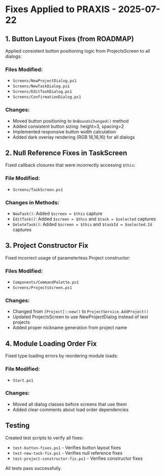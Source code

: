 # Fixes Applied to PRAXIS - 2025-07-22

## 1. Button Layout Fixes (from ROADMAP)

Applied consistent button positioning logic from ProjectsScreen to all dialogs:

### Files Modified:
- `Screens/NewProjectDialog.ps1`
- `Screens/NewTaskDialog.ps1`
- `Screens/EditTaskDialog.ps1`
- `Screens/ConfirmationDialog.ps1`

### Changes:
- Moved button positioning to `OnBoundsChanged()` method
- Added consistent button sizing: height=3, spacing=2
- Implemented responsive button width calculation
- Added dark overlay rendering (RGB 16,16,16) for all dialogs

## 2. Null Reference Fixes in TaskScreen

Fixed callback closures that were incorrectly accessing `$this`:

### File Modified:
- `Screens/TaskScreen.ps1`

### Changes in Methods:
- `NewTask()`: Added `$screen = $this` capture
- `EditTask()`: Added `$screen = $this` and `$task = $selected` captures
- `DeleteTask()`: Added `$screen = $this` and `$taskId = $selected.Id` captures

## 3. Project Constructor Fix

Fixed incorrect usage of parameterless Project constructor:

### Files Modified:
- `Components/CommandPalette.ps1`
- `Screens/ProjectsScreen.ps1`

### Changes:
- Changed from `[Project]::new()` to `ProjectService.AddProject()`
- Updated ProjectsScreen to use NewProjectDialog instead of test projects
- Added proper nickname generation from project name

## 4. Module Loading Order Fix

Fixed type loading errors by reordering module loads:

### File Modified:
- `Start.ps1`

### Changes:
- Moved all dialog classes before screens that use them
- Added clear comments about load order dependencies

## Testing

Created test scripts to verify all fixes:
- `test-button-fixes.ps1` - Verifies button layout fixes
- `test-new-task-fix.ps1` - Verifies null reference fixes
- `test-project-constructor-fix.ps1` - Verifies constructor fixes

All tests pass successfully.